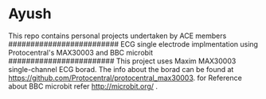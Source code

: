 # Ayush
This repo contains personal projects undertaken by ACE members
######################### ECG single electrode implmentation using Protocentral's MAX30003 and BBC microbit ######################## 
This project uses Maxim MAX30003 single-channel ECG borad. The info about the borad can be found at https://github.com/Protocentral/protocentral_max30003.
for Reference about BBC microbit refer http://microbit.org/ .

